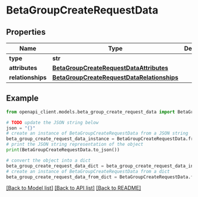 # BetaGroupCreateRequestData


## Properties

Name | Type | Description | Notes
------------ | ------------- | ------------- | -------------
**type** | **str** |  | 
**attributes** | [**BetaGroupCreateRequestDataAttributes**](BetaGroupCreateRequestDataAttributes.md) |  | 
**relationships** | [**BetaGroupCreateRequestDataRelationships**](BetaGroupCreateRequestDataRelationships.md) |  | 

## Example

```python
from openapi_client.models.beta_group_create_request_data import BetaGroupCreateRequestData

# TODO update the JSON string below
json = "{}"
# create an instance of BetaGroupCreateRequestData from a JSON string
beta_group_create_request_data_instance = BetaGroupCreateRequestData.from_json(json)
# print the JSON string representation of the object
print(BetaGroupCreateRequestData.to_json())

# convert the object into a dict
beta_group_create_request_data_dict = beta_group_create_request_data_instance.to_dict()
# create an instance of BetaGroupCreateRequestData from a dict
beta_group_create_request_data_from_dict = BetaGroupCreateRequestData.from_dict(beta_group_create_request_data_dict)
```
[[Back to Model list]](../README.md#documentation-for-models) [[Back to API list]](../README.md#documentation-for-api-endpoints) [[Back to README]](../README.md)


